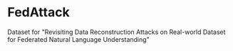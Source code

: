 # FedAttack
Dataset for "Revisiting Data Reconstruction Attacks on Real-world Dataset for Federated Natural Language Understanding"
